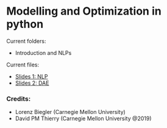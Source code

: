 # Modelling and Optimization in python

Current folders:
 - Introduction and NLPs
 
Current files:
 - [Slides 1: NLP](https://cmu.box.com/s/5m7e0w8pm05eaexb1866nsocy4lfj60z)
 - [Slides 2: DAE](https://cmu.box.com/s/eeiaq3ywzxfxbk7oh3kwujz7jgus7icy)
 
### Credits:
- Lorenz Biegler (Carnegie Mellon University)
- David PM Thierry (Carnegie Mellon University @2019)

